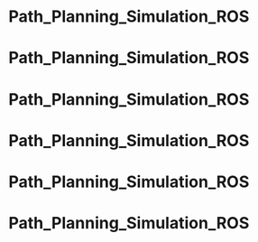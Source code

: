 # Path_Planning_Simulation_ROS
# Path_Planning_Simulation_ROS
# Path_Planning_Simulation_ROS
# Path_Planning_Simulation_ROS
# Path_Planning_Simulation_ROS
# Path_Planning_Simulation_ROS
